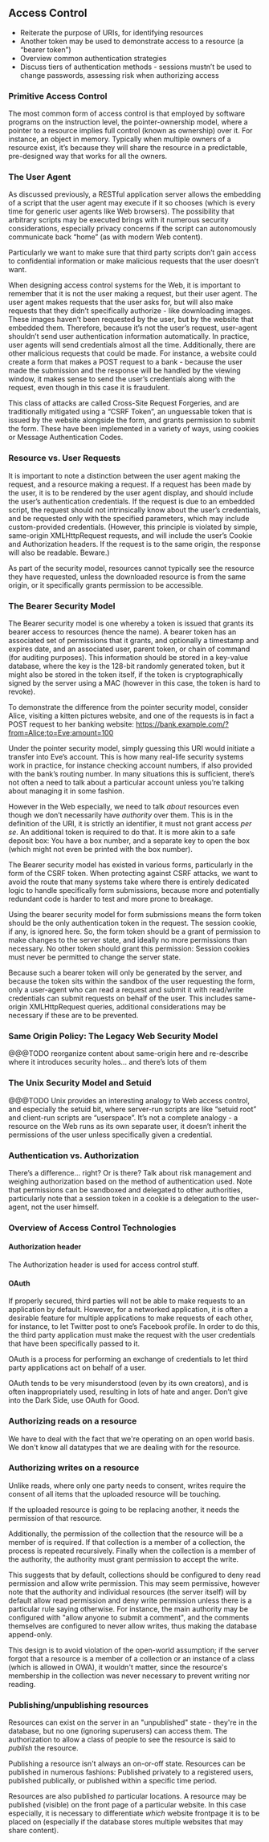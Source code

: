 ## Access Control

* Reiterate the purpose of URIs, for identifying resources
* Another token may be used to demonstrate access to a resource (a “bearer token”)
* Overview common authentication strategies
* Discuss tiers of authentication methods - sessions mustn’t be used to change passwords, assessing risk when authorizing access

### Primitive Access Control

The most common form of access control is that employed by software programs on the instruction level, the pointer-ownership model, where a pointer to a resource implies full control (known as ownership) over it. For instance, an object in memory. Typically when multiple owners of a resource exist, it’s because they will share the resource in a predictable, pre-designed way that works for all the owners.

### The User Agent

As discussed previously, a RESTful application server allows the embedding of a script that the user agent may execute if it so chooses (which is every time for generic user agents like Web browsers). The possibility that arbitrary scripts may be executed brings with it numerous security considerations, especially privacy concerns if the script can autonomously communicate back “home” (as with modern Web content).

Particularly we want to make sure that third party scripts don’t gain access to confidential information or make malicious requests that the user doesn’t want.

When designing access control systems for the Web, it is important to remember that it is not the user making a request, but their user agent. The user agent makes requests that the user asks for, but will also make requests that they didn’t specifically authorize - like downloading images. These images haven’t been requested by the user, but by the website that embedded them. Therefore, because it’s not the user’s request,  user-agent shouldn’t send user authentication information automatically. In practice, user agents will send credentials almost all the time. Additionally, there are other malicious requests that could be made. For instance, a website could create a form that makes a POST request to a bank - because the user made the submission and the response will be handled by the viewing window, it makes sense to send the user’s credentials along with the request, even though in this case it is fraudulent.

This class of attacks are called Cross-Site Request Forgeries, and are traditionally mitigated using a “CSRF Token”, an unguessable token that is issued by the website alongside the form, and grants permission to submit the form. These have been implemented in a variety of ways, using cookies or Message Authentication Codes.

### Resource vs. User Requests

It is important to note a distinction between the user agent making the request, and a resource making a request. If a request has been made by the user, it is to be rendered by the user agent display, and should include the user’s authentication credentials. If the request is due to an embedded script, the request should not intrinsically know about the user’s credentials, and be requested only with the specified parameters, which may include custom-provided credentials. (However, this principle is violated by simple, same-origin XMLHttpRequest requests, and will include the user’s Cookie and Authorization headers. If the request is to the same origin, the response will also be readable. Beware.)

As part of the security model, resources cannot typically see the resource they have requested, unless the downloaded resource is from the same origin, or it specifically grants permission to be accessible.

### The Bearer Security Model

The Bearer security model is one whereby a token is issued that grants its bearer access to resources (hence the name). A bearer token has an associated set of permissions that it grants, and optionally a timestamp and expires date, and an associated user, parent token, or chain of command (for auditing purposes). This information should be stored in a key-value database, where the key is the 128-bit randomly generated token, but it might also be stored in the token itself, if the token is cryptographically signed by the server using a MAC (however in this case, the token is hard to revoke).

To demonstrate the difference from the pointer security model, consider Alice, visiting a kitten pictures website, and one of the requests is in fact a POST request to her banking website: <https://bank.example.com/?from=Alice;to=Eve;amount=100>

Under the pointer security model, simply guessing this URI would initiate a transfer into Eve’s account. This is how many real-life security systems work in practice, for instance checking account numbers, if also provided with the bank’s routing number. In many situations this is sufficient, there’s not often a need to talk about a particular account unless you’re talking about managing it in some fashion.

However in the Web especially, we need to talk _about_ resources even though we don’t necessarily have _authority_ over them. This is in the definition of the URI, it is strictly an identifier, it must not grant access _per se_. An additional token is required to do that. It is more akin to a safe deposit box: You have a box number, and a separate key to open the box (which might not even be printed with the box number).

The Bearer security model has existed in various forms, particularly in the form of the CSRF token. When protecting against CSRF attacks, we want to avoid the route that many systems take where there is entirely dedicated logic to handle specifically form submissions, because more and potentially redundant code is harder to test and more prone to breakage.

Using the bearer security model for form submissions means the form token should be the only authentication token in the request. The session cookie, if any, is ignored here. So, the form token should be a grant of permission to make changes to the server state, and ideally no more permissions than necessary. No other token should grant this permission: Session cookies must never be permitted to change the server state.

Because such a bearer token will only be generated by the server, and because the token sits within the sandbox of the user requesting the form, only a user-agent who can read a request and submit it with read/write credentials can submit requests on behalf of the user. This includes same-origin XMLHttpRequest queries, additional considerations may be necessary if these are to be prevented.

### Same Origin Policy: The Legacy Web Security Model

@@@TODO reorganize content about same-origin here and re-describe where it introduces security holes… and there’s lots of them

### The Unix Security Model and Setuid

@@@TODO Unix provides an interesting analogy to Web access control, and especially the setuid bit, where server-run scripts are like “setuid root” and client-run scripts are “userspace”. It’s not a complete analogy - a resource on the Web runs as its own separate user, it doesn’t inherit the permissions of the user unless specifically given a credential.

### Authentication vs. Authorization

There’s a difference… right? Or is there? Talk about risk management and weighing authorization based on the method of authentication used. Note that permissions can be sandboxed and delegated to other authorities, particularly note that a session token in a cookie is a delegation to the user-agent, not the user himself.

### Overview of Access Control Technologies

#### Authorization header

The Authorization header is used for access control stuff.

#### OAuth

If properly secured, third parties will not be able to make requests to an application by default. However, for a networked application, it is often a desirable feature for multiple applications to make requests of each other, for instance, to let Twitter post to one’s Facebook profile. In order to do this, the third party application must make the request with the user credentials that have been specifically passed to it.

OAuth is a process for performing an exchange of credentials to let third party applications act on behalf of a user.

OAuth tends to be very misunderstood (even by its own creators), and is often inappropriately used, resulting in lots of hate and anger. Don’t give into the Dark Side, use OAuth for Good.


### Authorizing reads on a resource

We have to deal with the fact that we're operating on an open world basis. We don't know all datatypes that we are dealing with for the resource.


### Authorizing writes on a resource

Unlike reads, where only one party needs to consent, writes require the consent of all items that the uploaded resource will be touching.

If the uploaded resource is going to be replacing another, it needs the permission of that resource.

Additionally, the permission of the collection that the resource will be a member of is required. If that collection is a member of a collection, the process is repeated recursively. Finally when the collection is a member of the authority, the authority must grant permission to accept the write.

This suggests that by default, collections should be configured to deny read permission and allow write permission. This may seem permissive, however note that the authority and individual resources (the server itself) will by default allow read permission and deny write permission unless there is a particular rule saying otherwise. For instance, the main authority may be configured with "allow anyone to submit a comment", and the comments themselves are configured to never allow writes, thus making the database append-only.

This design is to avoid violation of the open-world assumption; if the server forgot that a resource is a member of a collection or an instance of a class (which is allowed in OWA), it wouldn't matter, since the resource's membership in the collection was never necessary to prevent writing nor reading.


### Publishing/unpublishing resources

Resources can exist on the server in an "unpublished" state - they're in the database, but no one (ignoring superusers) can access them. The authorization to allow a class of people to see the resource is said to _publish_ the resource.

Publishing a resource isn't always an on-or-off state. Resources can be published in numerous fashions: Published privately to a registered users, published publically, or published within a specific time period.

Resources are also published _to_ particular locations. A resource may be published (visible) on the front page of a particular website. In this case especially, it is necessary to differentiate _which_ website frontpage it is to be placed on (especially if the database stores multiple websites that may share content).
